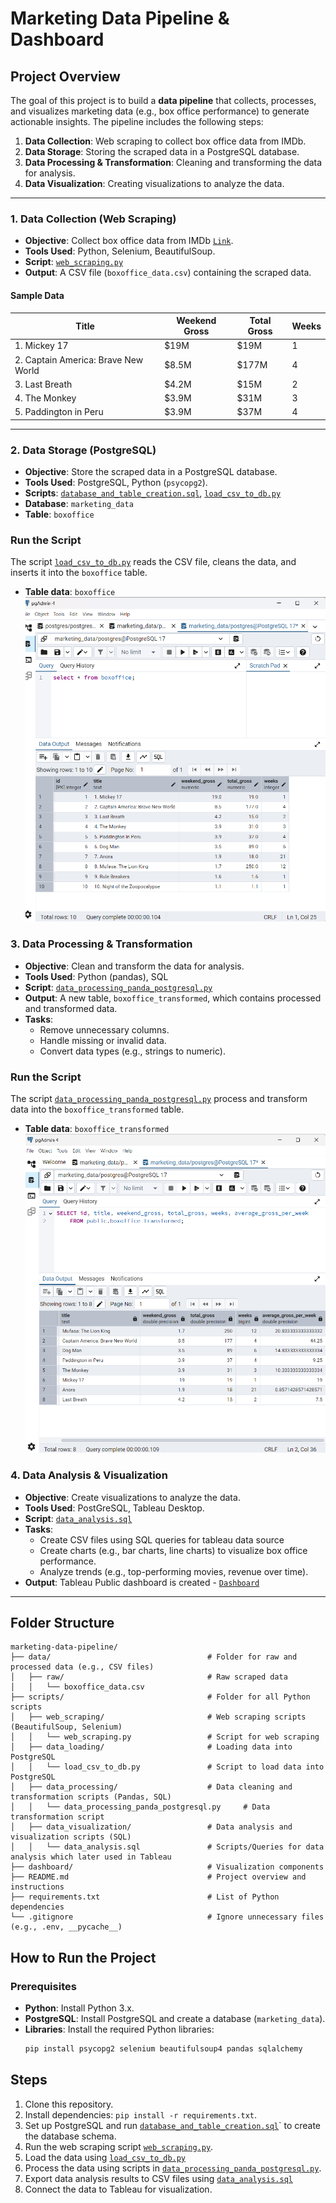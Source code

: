 # Marketing Data Pipeline & Dashboard

## Project Overview
The goal of this project is to build a **data pipeline** that collects, processes, and visualizes marketing data (e.g., box office performance) to generate actionable insights. The pipeline includes the following steps:

1. **Data Collection**: Web scraping to collect box office data from IMDb.
2. **Data Storage**: Storing the scraped data in a PostgreSQL database.
3. **Data Processing & Transformation**: Cleaning and transforming the data for analysis.
4. **Data Visualization**: Creating visualizations to analyze the data.

---


### 1. **Data Collection (Web Scraping)**
- **Objective**: Collect box office data from IMDb [`Link`](https://www.imdb.com/chart/boxoffice/).
- **Tools Used**: Python, Selenium, BeautifulSoup.
- **Script**: [`web_scraping.py`](scripts/web_scraping.py)
- **Output**: A CSV file (`boxoffice_data.csv`) containing the scraped data.

#### Sample Data
| Title                                | Weekend Gross | Total Gross | Weeks |
|--------------------------------------|---------------|-------------|-------|
| 1. Mickey 17                         | $19M          | $19M        | 1     |
| 2. Captain America: Brave New World  | $8.5M         | $177M       | 4     |
| 3. Last Breath                       | $4.2M         | $15M        | 2     |
| 4. The Monkey                        | $3.9M         | $31M        | 3     |
| 5. Paddington in Peru                | $3.9M         | $37M        | 4     |

---

### 2. **Data Storage (PostgreSQL)**
- **Objective**: Store the scraped data in a PostgreSQL database.
- **Tools Used**: PostgreSQL, Python (`psycopg2`).
- **Scripts**: [`database_and_table_creation.sql`](scripts/database_and_table_creation.sql), [`load_csv_to_db.py`](scripts/load_csv_to_db.py)
- **Database**: `marketing_data`
- **Table**: `boxoffice`

### Run the Script
The script [`load_csv_to_db.py`](scripts/load_csv_to_db.py) reads the CSV file, cleans the data, and inserts it into the `boxoffice` table.

- **Table data**: `boxoffice`  
  ![boxoffice](screenshots/postgresql_db_box_office_table_after_insert_from_csv_file.png)

### 3. **Data Processing & Transformation**
- **Objective**: Clean and transform the data for analysis.
- **Tools Used**: Python (pandas), SQL
- **Script**: [`data_processing_panda_postgresql.py`](scripts/data_processing_panda_postgresql.py)
- **Output**: A new table, `boxoffice_transformed`, which contains processed and transformed data.
- **Tasks**:
  - Remove unnecessary columns.
  - Handle missing or invalid data.
  - Convert data types (e.g., strings to numeric).
### Run the Script
The script [`data_processing_panda_postgresql.py`](scripts/data_processing_panda_postgresql.py) process and transform data into the `boxoffice_transformed` table.

- **Table data**: `boxoffice_transformed`  
  ![boxoffice_transformed](screenshots/postgresql_db_box_office_table_after_transformation.png)


### 4. **Data Analysis & Visualization** 
- **Objective**: Create visualizations to analyze the data.
- **Tools Used**: PostGreSQL, Tableau Desktop.
- **Script**: [`data_analysis.sql`](scripts/data_analysis.sql)
- **Tasks**:
	- Create CSV files using SQL queries for tableau data source
	- Create charts (e.g., bar charts, line charts) to visualize box office performance.
	- Analyze trends (e.g., top-performing movies, revenue over time).
 - **Output**: Tableau Public dashboard is created - [`Dashboard`](https://public.tableau.com/app/profile/anitta.antony/viz/BoxOfficePerformanceAnalysis/BoxOfficePerformanceAnalysis?publish=yes)
---
## Folder Structure ##
```
marketing-data-pipeline/
├── data/                    				# Folder for raw and processed data (e.g., CSV files)
│   ├── raw/                 				# Raw scraped data
│   │   └── boxoffice_data.csv
├── scripts/                 				# Folder for all Python scripts
│   ├── web_scraping/        				# Web scraping scripts (BeautifulSoup, Selenium)
│   │   └── web_scraping.py       			# Script for web scraping
│   ├── data_loading/        				# Loading data into PostgreSQL
│   │   └── load_csv_to_db.py     			# Script to load data into PostgreSQL
│   ├── data_processing/     				# Data cleaning and transformation scripts (Pandas, SQL)
│   │   └── data_processing_panda_postgresql.py  	# Data transformation script
│   ├── data_visualization/     			# Data analysis and visualization scripts (SQL)
│   │   └── data_analysis.sql     			# Scripts/Queries for data analysis which later used in Tableau
├── dashboard/               				# Visualization components
├── README.md                				# Project overview and instructions
├── requirements.txt         				# List of Python dependencies
└── .gitignore               				# Ignore unnecessary files (e.g., .env, __pycache__)
```
## How to Run the Project

### Prerequisites
- **Python**: Install Python 3.x.
- **PostgreSQL**: Install PostgreSQL and create a database (`marketing_data`).
- **Libraries**: Install the required Python libraries:
  ```bash
  pip install psycopg2 selenium beautifulsoup4 pandas sqlalchemy
  ```
## Steps
1. Clone this repository.
2. Install dependencies: `pip install -r requirements.txt`.
3. Set up PostgreSQL and run [`database_and_table_creation.sql`](scripts/database_and_table_creation.sql)` to create the database schema.
4. Run the web scraping script [`web_scraping.py`](scripts/web_scraping.py).
5. Load the data using  [`load_csv_to_db.py`](scripts/load_csv_to_db.py)
6. Process the data using scripts in [`data_processing_panda_postgresql.py`](scripts/data_processing_panda_postgresql.py).
7. Export data analysis results to CSV files using [`data_analysis.sql`](scripts/data_analysis.sql)
8. Connect the data to Tableau for visualization.




